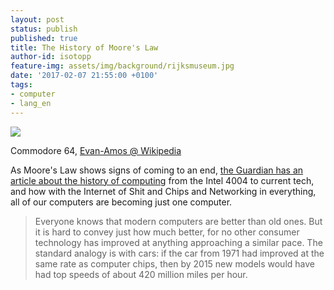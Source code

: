 ```yaml
---
layout: post
status: publish
published: true
title: The History of Moore's Law
author-id: isotopp
feature-img: assets/img/background/rijksmuseum.jpg
date: '2017-02-07 21:55:00 +0100'
tags:
- computer
- lang_en
---
```

[![](/uploads/2017/02/Commodore-64-Computer-768x392.jpg)](https://www.theguardian.com/technology/2017/jan/26/vanishing-point-rise-invisible-computer)

Commodore 64, [Evan-Amos @ Wikipedia](https://en.wikipedia.org/wiki/Commodore_64#/media/File:Commodore-64-Computer.jpg)

As Moore's Law shows signs of coming to an end, 
[the Guardian has an article about the history of computing](https://www.theguardian.com/technology/2017/jan/26/vanishing-point-rise-invisible-computer)
from the Intel 4004 to current tech, and how with the Internet of Shit and
Chips and Networking in everything, all of our computers are becoming just
one computer.

> Everyone knows that modern computers are better than old ones. But it is
> hard to convey just how much better, for no other consumer technology has
> improved at anything approaching a similar pace. The standard analogy is
> with cars: if the car from 1971 had improved at the same rate as computer
> chips, then by 2015 new models would have had top speeds of about 420
> million miles per hour.
